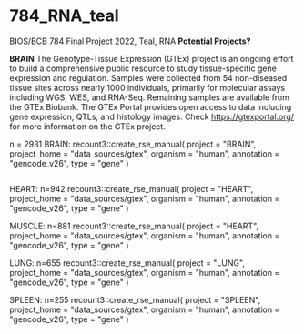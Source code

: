 # 784_RNA_teal
BIOS/BCB 784 Final Project 2022, Teal, RNA
**Potential Projects?**

**BRAIN**
The Genotype-Tissue Expression (GTEx) project is an ongoing effort to build a comprehensive public resource to study tissue-specific gene expression and regulation. Samples were collected from 54 non-diseased tissue sites across nearly 1000 individuals, primarily for molecular assays including WGS, WES, and RNA-Seq. Remaining samples are available from the GTEx Biobank. The GTEx Portal provides open access to data including gene expression, QTLs, and histology images. Check <https://gtexportal.org/> for more information on the GTEx project.

n = 2931
BRAIN:
recount3::create_rse_manual(
    project = "BRAIN",
    project_home = "data_sources/gtex",
    organism = "human",
    annotation = "gencode_v26",
    type = "gene"
)
``````
````````````````````````````````````````````````````````````

HEART: n=942
recount3::create_rse_manual(
    project = "HEART",
    project_home = "data_sources/gtex",
    organism = "human",
    annotation = "gencode_v26",
    type = "gene"
)

MUSCLE: n=881
recount3::create_rse_manual(
    project = "HEART",
    project_home = "data_sources/gtex",
    organism = "human",
    annotation = "gencode_v26",
    type = "gene"
)

LUNG: n=655
recount3::create_rse_manual(
    project = "LUNG",
    project_home = "data_sources/gtex",
    organism = "human",
    annotation = "gencode_v26",
    type = "gene"
)

SPLEEN: n=255
recount3::create_rse_manual(
    project = "SPLEEN",
    project_home = "data_sources/gtex",
    organism = "human",
    annotation = "gencode_v26",
    type = "gene"
)

